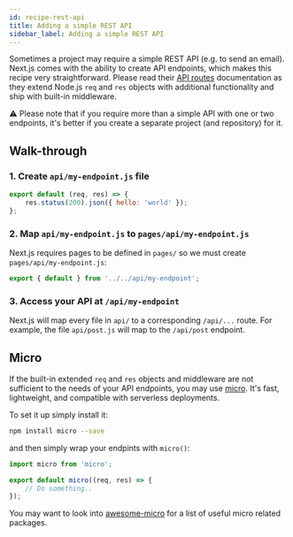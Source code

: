 ```yaml
---
id: recipe-rest-api
title: Adding a simple REST API
sidebar_label: Adding a simple REST API
---
```


Sometimes a project may require a simple REST API (e.g. to send an email). Next.js comes with the ability to create API endpoints, which makes this recipe very straightforward. Please read their [API routes](https://nextjs.org/docs#api-routes) documentation as they extend Node.js `req` and `res` objects with additional functionality and ship with built-in middleware.

⚠️ Please note that if you require more than a simple API with one or two endpoints, it's better if you create a separate project (and repository) for it.

## Walk-through

### 1. Create `api/my-endpoint.js` file

```js
export default (req, res) => {
    res.status(200).json({ hello: 'world' });
};
```

### 2. Map `api/my-endpoint.js` to `pages/api/my-endpoint.js`

Next.js requires pages to be defined in `pages/` so we must create `pages/api/my-endpoint.js`:

```js
export { default } from '../../api/my-endpoint';
```

### 3. Access your API at `/api/my-endpoint`

Next.js will map every file in `api/` to a corresponding `/api/...` route. For example, the file `api/post.js` will map to the `/api/post` endpoint.

## Micro

If the built-in extended `req` and `res` objects and middleware are not sufficient to the needs of your API endpoints, you may use [micro](https://github.com/zeit/micro). It's fast, lightweight, and compatible with serverless deployments.

To set it up simply install it:

```bash
npm install micro --save
```

and then simply wrap your endpints with `micro()`:

```js
import micro from 'micro';

export default micro((req, res) => {
    // Do something..
});
```

You may want to look into [awesome-micro](https://github.com/amio/awesome-micro) for a list of useful micro related packages.
